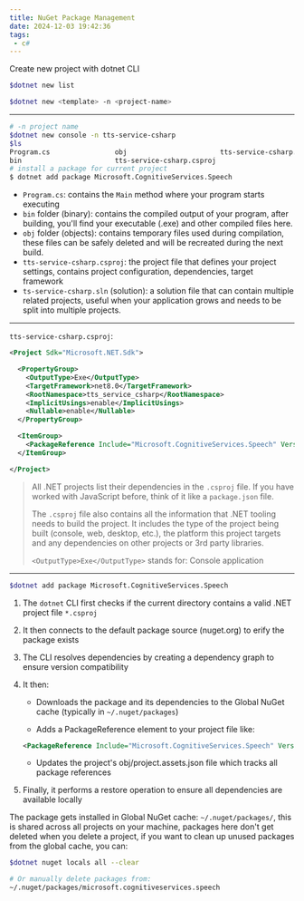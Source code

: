 ```yaml
---
title: NuGet Package Management
date: 2024-12-03 19:42:36
tags:
 - c#
---
```


Create new project with dotnet CLI

```bash
$dotnet new list

$dotnet new <template> -n <project-name>
```

----

```bash
# -n project name
$dotnet new console -n tts-service-csharp
$ls 
Program.cs                obj                       tts-service-csharp.sln
bin                       tts-service-csharp.csproj
# install a package for current project
$ dotnet add package Microsoft.CognitiveServices.Speech
```

- `Program.cs`: contains the `Main` method where your program starts executing
- `bin` folder (binary): contains the compiled output of your program, after building, you'll find your executable (.exe) and other compiled files here. 
- `obj` folder (objects): contains temporary files used during compilation, these files can be safely deleted and will be recreated during the next build. 
- `tts-service-csharp.csproj`: the project file that defines your project settings, contains project configuration, dependencies, target framework
- `ts-service-csharp.sln` (solution): a solution file that can contain multiple related projects, useful when your application grows and needs to be split into multiple projects. 

---

`tts-service-csharp.csproj`:

```xml
<Project Sdk="Microsoft.NET.Sdk">

  <PropertyGroup>
    <OutputType>Exe</OutputType>
    <TargetFramework>net8.0</TargetFramework>
    <RootNamespace>tts_service_csharp</RootNamespace>
    <ImplicitUsings>enable</ImplicitUsings>
    <Nullable>enable</Nullable>
  </PropertyGroup>

  <ItemGroup>
    <PackageReference Include="Microsoft.CognitiveServices.Speech" Version="1.41.1" />
  </ItemGroup>

</Project>
```

> All .NET projects list their dependencies in the `.csproj` file. If you have worked with JavaScript before, think of it like a `package.json` file. 
>
> The `.csproj` file also contains all the information that .NET tooling needs to build the project. It includes the type of the project being built (console, web, desktop, etc.), the platform this project targets and any dependencies on other projects or 3rd party libraries.
>
> `<OutputType>Exe</OutputType>` stands for: Console application

-----

```bash
$dotnet add package Microsoft.CognitiveServices.Speech
```

1. The `dotnet` CLI first checks if the current directory contains a valid .NET project file `*.csproj`

2. It then connects to the default package source (nuget.org) to erify the package exists

3. The CLI resolves dependencies by creating a dependency graph to ensure version compatibility

4. It then:

   - Downloads the package and its dependencies to the Global NuGet cache (typically in `~/.nuget/packages`)

   - Adds a PackageReference element to your project file like:

   ```xml
   <PackageReference Include="Microsoft.CognitiveServices.Speech" Version="x.x.x" />
   ```
   - Updates the project's obj/project.assets.json file which tracks all package references

5. Finally, it performs a restore operation to ensure all dependencies are available locally

The package gets installed in Global NuGet cache: `~/.nuget/packages/`, this is shared across all projects on your machine, packages here don't get deleted when you delete a project, if you want to clean up unused packages from the global cache, you can:

```bash
$dotnet nuget locals all --clear

# Or manually delete packages from:
~/.nuget/packages/microsoft.cognitiveservices.speech
```


